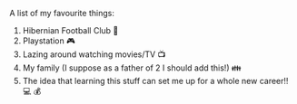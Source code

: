 A list of my favourite things:
1. Hibernian Football Club :green_heart:
2. Playstation :video_game:
3. Lazing around watching movies/TV :tv:
4. My family (I suppose as a father of 2 I should add this!) :family:
5. The idea that learning this stuff can set me up for a whole new career!! :computer: :moneybag:

